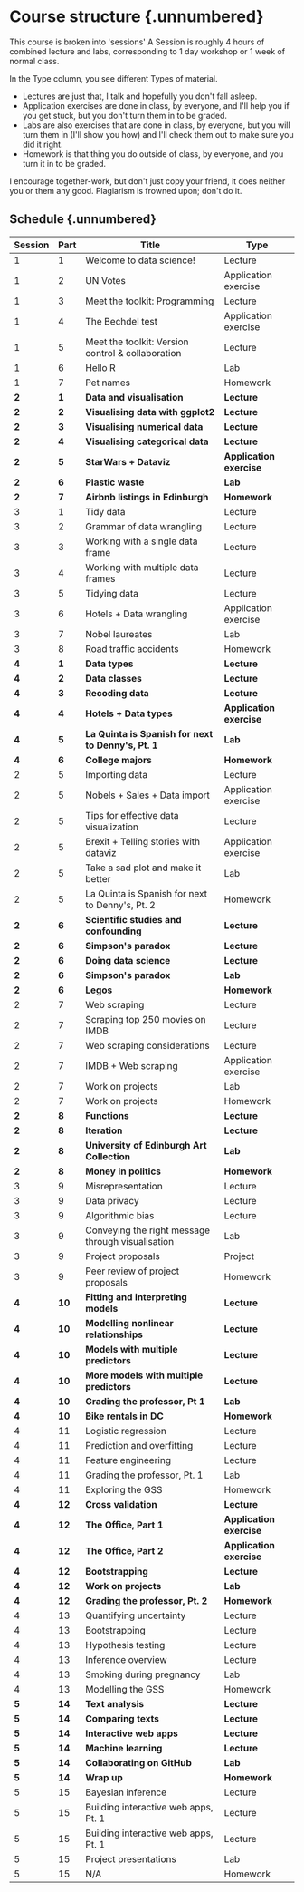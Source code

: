 # Course structure {.unnumbered}

This course is broken into 'sessions' A Session is roughly 4 hours of combined lecture and labs, corresponding to 1 day workshop or 1 week of normal class.

In the Type column, you see different Types of material.

-   Lectures are just that, I talk and hopefully you don't fall asleep.
-   Application exercises are done in class, by everyone, and I'll help you if you get stuck, but you don't turn them in to be graded.
-   Labs are also exercises that are done in class, by everyone, but you will turn them in (I'll show you how) and I'll check them out to make sure you did it right.
-   Homework is that thing you do outside of class, by everyone, and you turn it in to be graded.

I encourage together-work, but don't just copy your friend, it does neither you or them any good.
Plagiarism is frowned upon; don't do it.

## Schedule {.unnumbered}

| Session | Part   | Title                                               | Type                     |
|---------|--------|-----------------------------------------------------|--------------------------|
| 1       | 1      | Welcome to data science!                            | Lecture                  |
| 1       | 2      | UN Votes                                            | Application exercise     |
| 1       | 3      | Meet the toolkit: Programming                       | Lecture                  |
| 1       | 4      | The Bechdel test                                    | Application exercise     |
| 1       | 5      | Meet the toolkit: Version control & collaboration   | Lecture                  |
| 1       | 6      | Hello R                                             | Lab                      |
| 1       | 7      | Pet names                                           | Homework                 |
| **2**   | **1**  | **Data and visualisation**                          | **Lecture**              |
| **2**   | **2**  | **Visualising data with ggplot2**                   | **Lecture**              |
| **2**   | **3**  | **Visualising numerical data**                      | **Lecture**              |
| **2**   | **4**  | **Visualising categorical data**                    | **Lecture**              |
| **2**   | **5**  | **StarWars + Dataviz**                              | **Application exercise** |
| **2**   | **6**  | **Plastic waste**                                   | **Lab**                  |
| **2**   | **7**  | **Airbnb listings in Edinburgh**                    | **Homework**             |
| 3       | 1      | Tidy data                                           | Lecture                  |
| 3       | 2      | Grammar of data wrangling                           | Lecture                  |
| 3       | 3      | Working with a single data frame                    | Lecture                  |
| 3       | 4      | Working with multiple data frames                   | Lecture                  |
| 3       | 5      | Tidying data                                        | Lecture                  |
| 3       | 6      | Hotels + Data wrangling                             | Application exercise     |
| 3       | 7      | Nobel laureates                                     | Lab                      |
| 3       | 8      | Road traffic accidents                              | Homework                 |
| **4**   | **1**  | **Data types**                                      | **Lecture**              |
| **4**   | **2**  | **Data classes**                                    | **Lecture**              |
| **4**   | **3**  | **Recoding data**                                   | **Lecture**              |
| **4**   | **4**  | **Hotels + Data types**                             | **Application exercise** |
| **4**   | **5**  | **La Quinta is Spanish for next to Denny's, Pt. 1** | **Lab**                  |
| **4**   | **6**  | **College majors**                                  | **Homework**             |
| 2       | 5      | Importing data                                      | Lecture                  |
| 2       | 5      | Nobels + Sales + Data import                        | Application exercise     |
| 2       | 5      | Tips for effective data visualization               | Lecture                  |
| 2       | 5      | Brexit + Telling stories with dataviz               | Application exercise     |
| 2       | 5      | Take a sad plot and make it better                  | Lab                      |
| 2       | 5      | La Quinta is Spanish for next to Denny's, Pt. 2     | Homework                 |
| **2**   | **6**  | **Scientific studies and confounding**              | **Lecture**              |
| **2**   | **6**  | **Simpson's paradox**                               | **Lecture**              |
| **2**   | **6**  | **Doing data science**                              | **Lecture**              |
| **2**   | **6**  | **Simpson's paradox**                               | **Lab**                  |
| **2**   | **6**  | **Legos**                                           | **Homework**             |
| 2       | 7      | Web scraping                                        | Lecture                  |
| 2       | 7      | Scraping top 250 movies on IMDB                     | Lecture                  |
| 2       | 7      | Web scraping considerations                         | Lecture                  |
| 2       | 7      | IMDB + Web scraping                                 | Application exercise     |
| 2       | 7      | Work on projects                                    | Lab                      |
| 2       | 7      | Work on projects                                    | Homework                 |
| **2**   | **8**  | **Functions**                                       | **Lecture**              |
| **2**   | **8**  | **Iteration**                                       | **Lecture**              |
| **2**   | **8**  | **University of Edinburgh Art Collection**          | **Lab**                  |
| **2**   | **8**  | **Money in politics**                               | **Homework**             |
| 3       | 9      | Misrepresentation                                   | Lecture                  |
| 3       | 9      | Data privacy                                        | Lecture                  |
| 3       | 9      | Algorithmic bias                                    | Lecture                  |
| 3       | 9      | Conveying the right message through visualisation   | Lab                      |
| 3       | 9      | Project proposals                                   | Project                  |
| 3       | 9      | Peer review of project proposals                    | Homework                 |
| **4**   | **10** | **Fitting and interpreting models**                 | **Lecture**              |
| **4**   | **10** | **Modelling nonlinear relationships**               | **Lecture**              |
| **4**   | **10** | **Models with multiple predictors**                 | **Lecture**              |
| **4**   | **10** | **More models with multiple predictors**            | **Lecture**              |
| **4**   | **10** | **Grading the professor, Pt 1**                     | **Lab**                  |
| **4**   | **10** | **Bike rentals in DC**                              | **Homework**             |
| 4       | 11     | Logistic regression                                 | Lecture                  |
| 4       | 11     | Prediction and overfitting                          | Lecture                  |
| 4       | 11     | Feature engineering                                 | Lecture                  |
| 4       | 11     | Grading the professor, Pt. 1                        | Lab                      |
| 4       | 11     | Exploring the GSS                                   | Homework                 |
| **4**   | **12** | **Cross validation**                                | **Lecture**              |
| **4**   | **12** | **The Office, Part 1**                              | **Application exercise** |
| **4**   | **12** | **The Office, Part 2**                              | **Application exercise** |
| **4**   | **12** | **Bootstrapping**                                   | **Lecture**              |
| **4**   | **12** | **Work on projects**                                | **Lab**                  |
| **4**   | **12** | **Grading the professor, Pt. 2**                    | **Homework**             |
| 4       | 13     | Quantifying uncertainty                             | Lecture                  |
| 4       | 13     | Bootstrapping                                       | Lecture                  |
| 4       | 13     | Hypothesis testing                                  | Lecture                  |
| 4       | 13     | Inference overview                                  | Lecture                  |
| 4       | 13     | Smoking during pregnancy                            | Lab                      |
| 4       | 13     | Modelling the GSS                                   | Homework                 |
| **5**   | **14** | **Text analysis**                                   | **Lecture**              |
| **5**   | **14** | **Comparing texts**                                 | **Lecture**              |
| **5**   | **14** | **Interactive web apps**                            | **Lecture**              |
| **5**   | **14** | **Machine learning**                                | **Lecture**              |
| **5**   | **14** | **Collaborating on GitHub**                         | **Lab**                  |
| **5**   | **14** | **Wrap up**                                         | **Homework**             |
| 5       | 15     | Bayesian inference                                  | Lecture                  |
| 5       | 15     | Building interactive web apps, Pt. 1                | Lecture                  |
| 5       | 15     | Building interactive web apps, Pt. 1                | Lecture                  |
| 5       | 15     | Project presentations                               | Lab                      |
| 5       | 15     | N/A                                                 | Homework                 |
